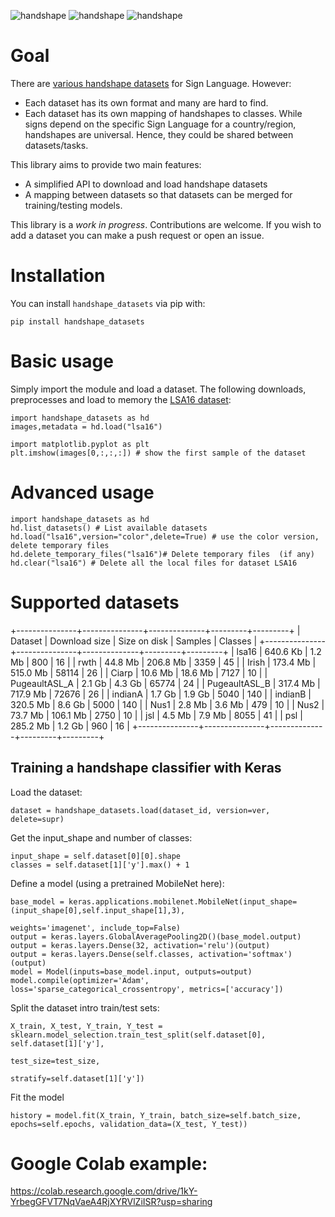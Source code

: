 ![handshape](http://facundoq.github.io/datasets/lsa16/files/dataset/1_1_1.png "sample handshape") 
![handshape](http://facundoq.github.io/datasets/lsa16/files/dataset/2_1_1.png "sample handshape")
![handshape](http://facundoq.github.io/datasets/lsa16/files/dataset/3_1_1.png "sample handshape")

# Goal
There are [various handshape datasets](http://facundoq.github.io/unlp/sign_language_datasets/) for Sign Language. However:
* Each dataset has its own format and many are hard to find. 
* Each dataset has its own mapping of handshapes to classes. While signs depend on the specific Sign Language for a country/region, handshapes are universal. Hence, they could be shared between datasets/tasks. 

This library aims to provide two main features:
* A simplified API to download and load handshape datasets
* A mapping between datasets so that datasets can be merged for training/testing models.

This library is a *work in progress*. Contributions are welcome. If you wish to add a dataset you can make a push request or open an issue.

# Installation

You can install `handshape_datasets` via pip with:

`pip install handshape_datasets`

# Basic usage

Simply import the module and load a dataset. The following downloads, preprocesses and load to memory the [LSA16 dataset](http://facundoq.github.io/datasets/lsa16/):

    import handshape_datasets as hd
    images,metadata = hd.load("lsa16")
    
    import matplotlib.pyplot as plt
    plt.imshow(images[0,:,:,:]) # show the first sample of the dataset

# Advanced usage
    import handshape_datasets as hd
    hd.list_datasets() # List available datasets
    hd.load("lsa16",version="color",delete=True) # use the color version, delete temporary files
    hd.delete_temporary_files("lsa16")# Delete temporary files  (if any)
    hd.clear("lsa16") # Delete all the local files for dataset LSA16
    

# Supported datasets

+---------------+---------------+--------------+---------+---------+
|    Dataset    | Download size | Size on disk | Samples | Classes |
+---------------+---------------+--------------+---------+---------+
|     lsa16     |    640.6 Kb   |    1.2 Mb    |   800   |    16   |
|      rwth     |    44.8 Mb    |   206.8 Mb   |   3359  |    45   |
|     Irish     |    173.4 Mb   |   515.0 Mb   |  58114  |    26   |
|     Ciarp     |    10.6 Mb    |   18.6 Mb    |   7127  |    10   |
| PugeaultASL_A |     2.1 Gb    |    4.3 Gb    |  65774  |    24   |
| PugeaultASL_B |    317.4 Mb   |   717.9 Mb   |  72676  |    26   |
|    indianA    |     1.7 Gb    |    1.9 Gb    |   5040  |   140   |
|    indianB    |    320.5 Mb   |    8.6 Gb    |   5000  |   140   |
|      Nus1     |     2.8 Mb    |    3.6 Mb    |   479   |    10   |
|      Nus2     |    73.7 Mb    |   106.1 Mb   |   2750  |    10   |
|      jsl      |     4.5 Mb    |    7.9 Mb    |   8055  |    41   |
|      psl      |    285.2 Mb   |    1.2 Gb    |   960   |    16   |
+---------------+---------------+--------------+---------+---------+

## Training a handshape classifier with Keras



Load the dataset:

    dataset = handshape_datasets.load(dataset_id, version=ver, delete=supr)

Get the input_shape and number of classes:

    input_shape = self.dataset[0][0].shape
    classes = self.dataset[1]['y'].max() + 1

Define a model (using a pretrained MobileNet here):

    base_model = keras.applications.mobilenet.MobileNet(input_shape=(input_shape[0],self.input_shape[1],3), 
                                                                weights='imagenet', include_top=False)
    output = keras.layers.GlobalAveragePooling2D()(base_model.output)
    output = keras.layers.Dense(32, activation='relu')(output)
    output = keras.layers.Dense(self.classes, activation='softmax')(output)
    model = Model(inputs=base_model.input, outputs=output)
    model.compile(optimizer='Adam', loss='sparse_categorical_crossentropy', metrics=['accuracy'])

Split the dataset intro train/test sets:

    X_train, X_test, Y_train, Y_test = sklearn.model_selection.train_test_split(self.dataset[0], self.dataset[1]['y'],
                                                                                    test_size=test_size,
                                                                                    stratify=self.dataset[1]['y'])

Fit the model

    history = model.fit(X_train, Y_train, batch_size=self.batch_size, epochs=self.epochs, validation_data=(X_test, Y_test))

# Google Colab example:

https://colab.research.google.com/drive/1kY-YrbegGFVT7NqVaeA4RjXYRVlZiISR?usp=sharing

